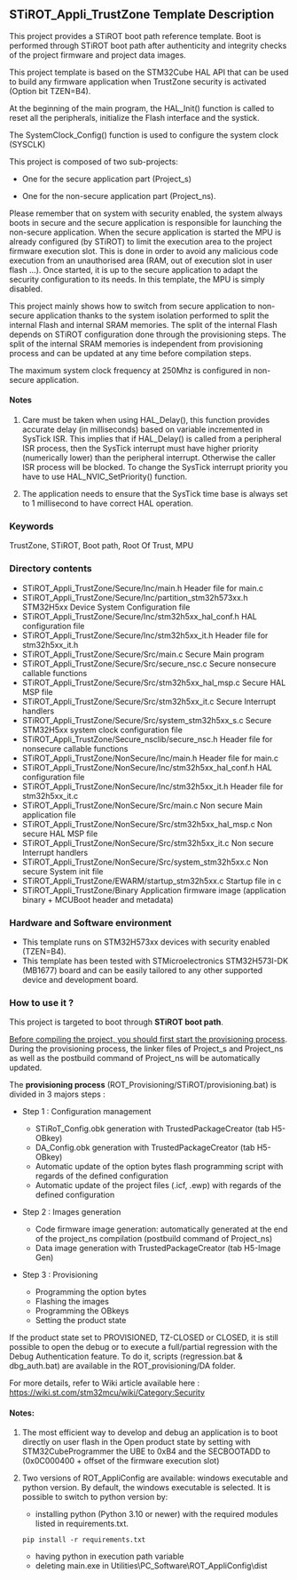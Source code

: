 ## <b>STiROT_Appli_TrustZone Template Description</b>

This project provides a STiROT boot path reference template. Boot is performed through STiROT boot path after authenticity and integrity checks of the project firmware and project data
images.

This project template is based on the STM32Cube HAL API that can be used
to build any firmware application when TrustZone security is activated (Option bit TZEN=B4).

At the beginning of the main program, the HAL_Init() function is called to reset
all the peripherals, initialize the Flash interface and the systick.

The SystemClock_Config() function is used to configure the system clock (SYSCLK)

This project is composed of two sub-projects:

- One for the secure application part (Project_s)

- One for the non-secure application part (Project_ns).


Please remember that on system with security enabled, the system always boots in secure and
the secure application is responsible for launching the non-secure application. When the secure application is started the MPU
is already configured (by STiROT) to limit the execution area to the project firmware execution slot. This is done in order to avoid
any malicious code execution from an unauthorised area (RAM, out of execution slot in user flash ...). Once started, it is up to the secure
application to adapt the security configuration to its needs. In this template, the MPU is simply disabled.

This project mainly shows how to switch from secure application to non-secure application
thanks to the system isolation performed to split the internal Flash and internal SRAM memories.
The split of the internal Flash depends on STiROT configuration done through the provisioning steps.
The split of the internal SRAM memories is independent from provisioning process and can be updated
at any time before compilation steps.

The maximum system clock frequency at 250Mhz is configured in non-secure application.

#### <b>Notes</b>

 1. Care must be taken when using HAL_Delay(), this function provides accurate delay (in milliseconds)
    based on variable incremented in SysTick ISR. This implies that if HAL_Delay() is called from
    a peripheral ISR process, then the SysTick interrupt must have higher priority (numerically lower)
    than the peripheral interrupt. Otherwise the caller ISR process will be blocked.
    To change the SysTick interrupt priority you have to use HAL_NVIC_SetPriority() function.

 2. The application needs to ensure that the SysTick time base is always set to 1 millisecond
    to have correct HAL operation.

### <b>Keywords</b>

TrustZone, STiROT, Boot path, Root Of Trust, MPU

### <b>Directory contents</b>

  - STiROT_Appli_TrustZone/Secure/Inc/main.h                  Header file for main.c
  - STiROT_Appli_TrustZone/Secure/Inc/partition_stm32h573xx.h STM32H5xx Device System Configuration file
  - STiROT_Appli_TrustZone/Secure/Inc/stm32h5xx_hal_conf.h    HAL configuration file
  - STiROT_Appli_TrustZone/Secure/Inc/stm32h5xx_it.h          Header file for stm32h5xx_it.h
  - STiROT_Appli_TrustZone/Secure/Src/main.c                  Secure Main program
  - STiROT_Appli_TrustZone/Secure/Src/secure_nsc.c            Secure nonsecure callable functions
  - STiROT_Appli_TrustZone/Secure/Src/stm32h5xx_hal_msp.c     Secure HAL MSP file
  - STiROT_Appli_TrustZone/Secure/Src/stm32h5xx_it.c          Secure Interrupt handlers
  - STiROT_Appli_TrustZone/Secure/Src/system_stm32h5xx_s.c    Secure STM32H5xx system clock configuration file
  - STiROT_Appli_TrustZone/Secure_nsclib/secure_nsc.h         Header file for nonsecure callable functions
  - STiROT_Appli_TrustZone/NonSecure/Inc/main.h               Header file for main.c
  - STiROT_Appli_TrustZone/NonSecure/Inc/stm32h5xx_hal_conf.h HAL configuration file
  - STiROT_Appli_TrustZone/NonSecure/Inc/stm32h5xx_it.h       Header file for stm32h5xx_it.c
  - STiROT_Appli_TrustZone/NonSecure/Src/main.c               Non secure Main application file
  - STiROT_Appli_TrustZone/NonSecure/Src/stm32h5xx_hal_msp.c  Non secure HAL MSP file
  - STiROT_Appli_TrustZone/NonSecure/Src/stm32h5xx_it.c       Non secure Interrupt handlers
  - STiROT_Appli_TrustZone/NonSecure/Src/system_stm32h5xx.c   Non secure System init file
  - STiROT_Appli_TrustZone/EWARM/startup_stm32h5xx.c          Startup file in c
  - STiROT_Appli_TrustZone/Binary                             Application firmware image (application binary + MCUBoot header and metadata)

### <b>Hardware and Software environment</b>

  - This template runs on STM32H573xx devices with security enabled (TZEN=B4).
  - This template has been tested with STMicroelectronics STM32H573I-DK (MB1677)
    board and can be easily tailored to any other supported device
    and development board.

### <b>How to use it ?</b>

This project is targeted to boot through <b>STiROT boot path</b>.

<u>Before compiling the project, you should first start the provisioning process</u>. During the provisioning process, the linker files
of Project_s and Project_ns as well as the postbuild command of Project_ns will be automatically updated.

The <b>provisioning process</b> (ROT_Provisioning/STiROT/provisioning.bat) is divided in 3 majors steps :

  - Step 1 : Configuration management

     - STiRoT_Config.obk generation with TrustedPackageCreator (tab H5-OBkey)
     - DA_Config.obk generation with TrustedPackageCreator (tab H5-OBkey)
     - Automatic update of the option bytes flash programming script with regards of the defined configuration
     - Automatic update of the project files (.icf, .ewp) with regards of the defined configuration

  - Step 2 : Images generation

     - Code firmware image generation: automatically generated at the end of the project_ns compilation (postbuild command of Project_ns)
     - Data image generation with TrustedPackageCreator (tab H5-Image Gen)

  - Step 3 : Provisioning

     - Programming the option bytes
     - Flashing the images
     - Programming the OBkeys
     - Setting the product state

If the product state set to PROVISIONED, TZ-CLOSED or CLOSED, it is still possible to open the debug or to execute a full/partial regression
with the Debug Authentication feature. To do it, scripts (regression.bat & dbg_auth.bat) are available in the ROT_provisioning/DA folder.

For more details, refer to Wiki article available here : https://wiki.st.com/stm32mcu/wiki/Category:Security

#### <b>Notes:</b>

  1. The most efficient way to develop and debug an application is to boot directly on user flash in the Open product state by setting with
     STM32CubeProgrammer the UBE to 0xB4 and the SECBOOTADD to (0x0C000400 + offset of the firmware execution slot)

  2. Two versions of ROT_AppliConfig are available: windows executable and python version. By default, the windows executable is selected. It
     is possible to switch to python version by:
        - installing python (Python 3.10 or newer) with the required modules listed in requirements.txt.
        ```
        pip install -r requirements.txt
        ```
        - having python in execution path variable
        - deleting main.exe in Utilities\PC_Software\ROT_AppliConfig\dist



